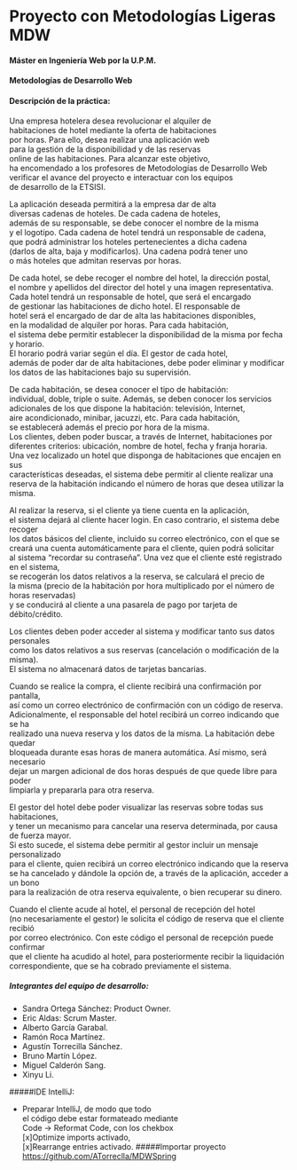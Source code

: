 # Proyecto con Metodologías Ligeras MDW
#### Máster en Ingeniería Web por la U.P.M.
#### Metodologías de Desarrollo Web
#### Descripción de la práctica:
Una empresa hotelera desea revolucionar el alquiler de   
habitaciones de hotel mediante la oferta de habitaciones   
por horas. Para ello, desea realizar una aplicación web   
para la gestión de la disponibilidad y de las reservas   
online de las habitaciones. Para alcanzar este objetivo,   
ha encomendado a los profesores de Metodologías de Desarrollo Web   
verificar el avance del proyecto e interactuar con los equipos   
de desarrollo de la ETSISI.

La aplicación deseada permitirá a la empresa dar de alta   
diversas cadenas de hoteles. De cada cadena de hoteles,   
además de su responsable, se debe conocer el nombre de la misma   
y el logotipo. Cada cadena de hotel tendrá un responsable de cadena,   
que podrá administrar los hoteles pertenecientes a dicha cadena   
(darlos de alta, baja y modificarlos). Una cadena podrá tener uno   
o más hoteles que admitan reservas por horas.

De cada hotel, se debe recoger el nombre del hotel, la dirección postal,   
el nombre y apellidos del director del hotel y una imagen representativa.   
Cada hotel tendrá un responsable de hotel, que será el encargado   
de gestionar las habitaciones de dicho hotel. El responsable de   
hotel será el encargado de dar de alta las habitaciones disponibles,   
en la modalidad de alquiler por horas. Para cada habitación,   
el sistema debe permitir establecer la disponibilidad de la misma por fecha y horario.   
El horario podrá variar según el día. El gestor de cada hotel,   
además de poder dar de alta habitaciones, debe poder eliminar y modificar   
los datos de las habitaciones bajo su supervisión.

De cada habitación, se desea conocer el tipo de habitación:   
individual, doble, triple o suite. Además, se deben conocer los servicios   
adicionales de los que dispone la habitación: televisión, Internet,   
aire acondicionado, minibar, jacuzzi, etc. Para cada habitación,   
se establecerá además el precio por hora de la misma.   
Los clientes, deben poder buscar, a través de Internet, habitaciones por   
diferentes criterios: ubicación, nombre de hotel, fecha y franja horaria.   
Una vez localizado un hotel que disponga de habitaciones que encajen en sus   
características deseadas, el sistema debe permitir al cliente realizar una   
reserva de la habitación indicando el número de horas que desea utilizar la misma.

Al realizar la reserva, si el cliente ya tiene cuenta en la aplicación,   
el sistema dejará al cliente hacer login. En caso contrario, el sistema debe recoger   
los datos básicos del cliente, incluido su correo electrónico, con el que se   
creará una cuenta automáticamente para el cliente, quien podrá solicitar   
al sistema “recordar su contraseña”. Una vez que el cliente esté registrado en el sistema,   
se recogerán los datos relativos a la reserva, se calculará el precio de   
la misma (precio de la habitación por hora multiplicado por el número de horas reservadas)   
y se conducirá al cliente a una pasarela de pago por tarjeta de débito/crédito.

Los clientes deben poder acceder al sistema y modificar tanto sus datos personales   
como los datos relativos a sus reservas (cancelación o modificación de la misma).   
El sistema no almacenará datos de tarjetas bancarias.

Cuando se realice la compra, el cliente recibirá una confirmación por pantalla,   
así como un correo electrónico de confirmación con un código de reserva.   
Adicionalmente, el responsable del hotel recibirá un correo indicando que se ha   
realizado una nueva reserva y los datos de la misma. La habitación debe quedar   
bloqueada durante esas horas de manera automática. Así mismo, será necesario   
dejar un margen adicional de dos horas después de que quede libre para poder   
limpiarla y prepararla para otra reserva.

El gestor del hotel debe poder visualizar las reservas sobre todas sus habitaciones,   
y tener un mecanismo para cancelar una reserva determinada, por causa de fuerza mayor.   
Si esto sucede, el sistema debe permitir al gestor incluir un mensaje personalizado   
para el cliente, quien recibirá un correo electrónico indicando que la reserva   
se ha cancelado y dándole la opción de, a través de la aplicación, acceder a un bono   
para la realización de otra reserva equivalente, o bien recuperar su dinero.

Cuando el cliente acude al hotel, el personal de recepción del hotel   
(no necesariamente el gestor) le solicita el código de reserva que el cliente recibió   
por correo electrónico. Con este código el personal de recepción puede confirmar   
que el cliente ha acudido al hotel, para posteriormente recibir la liquidación   
correspondiente, que se ha cobrado previamente el sistema.  

##### Integrantes del equipo de desarrollo:  
* Sandra Ortega Sánchez: Product Owner.  
* Eric Aldas: Scrum Master.  
* Alberto García Garabal.  
* Ramón Roca Martínez.  
* Agustín Torrecilla Sánchez.  
* Bruno Martín López.  
* Miguel Calderón Sang.  
* Xinyu Li.  

#####IDE IntelliJ:
* Preparar IntelliJ, de modo que todo  
el código debe estar formateado mediante  
Code -> Reformat Code, con los chekbox   
[x]Optimize imports activado,   
[x]Rearrange entries activado.
#####Importar proyecto  
https://github.com/ATorreclla/MDWSpring




